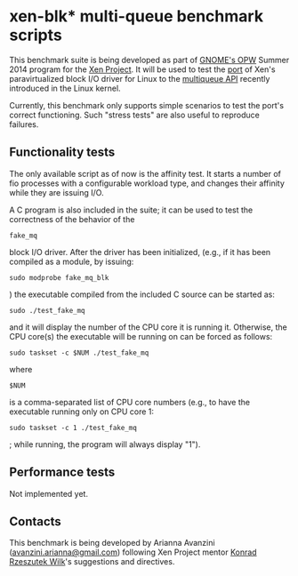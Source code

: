 xen-blk* multi-queue benchmark scripts
======================================

This benchmark suite is being developed as part of [GNOME's OPW](https://gnome.org/opw/)
Summer 2014 program for the [Xen Project](http://www.xenproject.org/). It will
be used to test the [port](http://goo.gl/bcvHMh) of Xen's paravirtualized block
I/O driver for Linux to the [multiqueue API](http://lwn.net/Articles/552904/)
recently introduced in the Linux kernel.

Currently, this benchmark only supports simple scenarios to test the port's
correct functioning. Such "stress tests" are also useful to reproduce failures.

Functionality tests
-------------------

The only available script as of now is the affinity test. It starts a number of fio
processes with a configurable workload type, and changes their affinity while they
are issuing I/O.

A C program is also included in the suite; it can be used to test the correctness
of the behavior of the
```
fake_mq
```
block I/O driver. After the driver has been initialized, (e.g., if it has been
compiled as a module, by issuing:
```
sudo modprobe fake_mq_blk
``` 
) the executable compiled from the included C source can be started as:
```
sudo ./test_fake_mq
``` 
and it will display the number of the CPU core it is running it. Otherwise, the
CPU core(s) the executable will be running on can be forced as follows: 
```
sudo taskset -c $NUM ./test_fake_mq
```
where
```
$NUM
```
is a comma-separated list of CPU core numbers (e.g., to have the executable running
only on CPU core 1: 
```
sudo taskset -c 1 ./test_fake_mq
```
; while running, the program will always display "1").

Performance tests
-----------------

Not implemented yet.

Contacts
--------

This benchmark is being developed by Arianna Avanzini (<avanzini.arianna@gmail.com>)
following Xen Project mentor [Konrad Rzeszutek Wilk](http://blog.xen.org/index.php/author/konrad.wilk/)'s
suggestions and directives.
